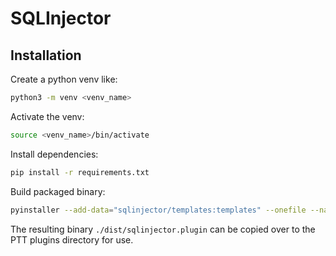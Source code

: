 # SQLInjector

## Installation

Create a python venv like:
```bash
python3 -m venv <venv_name>
```
Activate the venv:
```bash
source <venv_name>/bin/activate
```
Install dependencies:
```bash
pip install -r requirements.txt
```
Build packaged binary:
```bash
pyinstaller --add-data="sqlinjector/templates:templates" --onefile --name sqlinjector.plugin main.py
```

The resulting binary `./dist/sqlinjector.plugin` can be copied over to the PTT plugins directory for use.